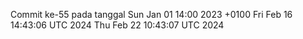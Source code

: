 Commit ke-55 pada tanggal Sun Jan 01 14:00 2023 +0100
Fri Feb 16 14:43:06 UTC 2024
Thu Feb 22 10:43:07 UTC 2024
